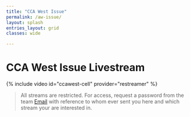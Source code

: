 ```yaml
---
title: "CCA West Issue"
permalink: /aw-issue/
layout: splash
entries_layout: grid
classes: wide

---
```


# CCA West Issue Livestream

{% include video id="ccawest-cell" provider="restreamer" %}

> All streams are restricted. For access, request a password from the team [Email](mailto:james@site-walk.org) with reference to whom ever sent you here and which stream your are interested in.